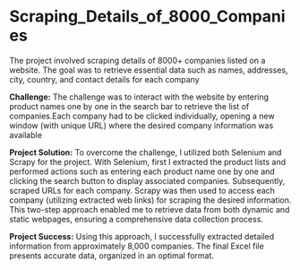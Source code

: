 # Scraping_Details_of_8000_Companies
The project involved scraping details of 8000+ companies listed on a website. The goal was to retrieve essential data such as names, addresses, city, country, and contact details for each company

**Challenge:**
The challenge was to interact with the website by entering product names one by one in the search bar to retrieve the list of companies.Each company had to be clicked individually, opening a new window (with unique URL) where the desired company information was available

**Project Solution:**
To overcome the challenge, I utilized both Selenium and Scrapy for the project. With Selenium, first I extracted the product lists and performed actions such as entering each product name one by one and clicking the search button to display associated companies. Subsequently, scraped URLs for each company. 
Scrapy was then used to access each company (utilizing extracted web links) for scraping the desired information. This two-step approach enabled me to retrieve data from both dynamic and static webpages, ensuring a comprehensive data collection process.

**Project Success:**
Using this approach, I successfully extracted detailed information from approximately 8,000 companies. The final Excel file presents accurate data, organized in an optimal format. 
